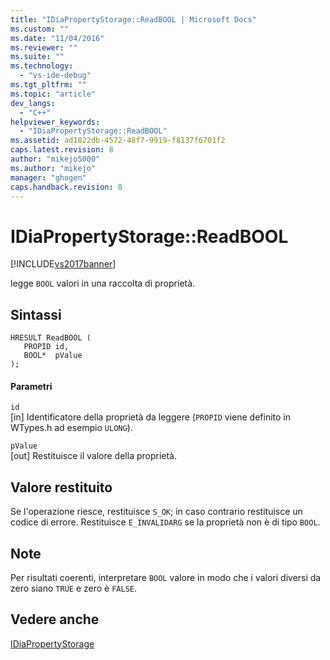```yaml
---
title: "IDiaPropertyStorage::ReadBOOL | Microsoft Docs"
ms.custom: ""
ms.date: "11/04/2016"
ms.reviewer: ""
ms.suite: ""
ms.technology: 
  - "vs-ide-debug"
ms.tgt_pltfrm: ""
ms.topic: "article"
dev_langs: 
  - "C++"
helpviewer_keywords: 
  - "IDiaPropertyStorage::ReadBOOL"
ms.assetid: ad1822db-4572-48f7-9919-f8137f6701f2
caps.latest.revision: 8
author: "mikejo5000"
ms.author: "mikejo"
manager: "ghogen"
caps.handback.revision: 8
---
```

# IDiaPropertyStorage::ReadBOOL
[!INCLUDE[vs2017banner](../../code-quality/includes/vs2017banner.md)]

legge `BOOL` valori in una raccolta di proprietà.  
  
## Sintassi  
  
```cpp#  
HRESULT ReadBOOL (   
   PROPID id,  
   BOOL*  pValue  
);  
```  
  
#### Parametri  
 `id`  
 \[in\]  Identificatore della proprietà da leggere \(`PROPID` viene definito in WTypes.h ad esempio  `ULONG`\).  
  
 `pValue`  
 \[out\]  Restituisce il valore della proprietà.  
  
## Valore restituito  
 Se l'operazione riesce, restituisce `S_OK`; in caso contrario restituisce un codice di errore.  Restituisce `E_INVALIDARG` se la proprietà non è di tipo  `BOOL`.  
  
## Note  
 Per risultati coerenti, interpretare `BOOL` valore in modo che i valori diversi da zero siano  `TRUE` e zero è  `FALSE`.  
  
## Vedere anche  
 [IDiaPropertyStorage](../../debugger/debug-interface-access/idiapropertystorage.md)